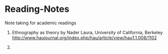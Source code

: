 # Reading-Notes
Note taking for academic readings

1. Ethnography as theory by Nader Laura, University of California, Berkeley
http://www.haujournal.org/index.php/hau/article/view/hau1.1.008/1102

2.

